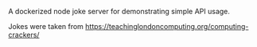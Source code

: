 A dockerized node joke server for demonstrating simple API usage.

Jokes were taken from https://teachinglondoncomputing.org/computing-crackers/
